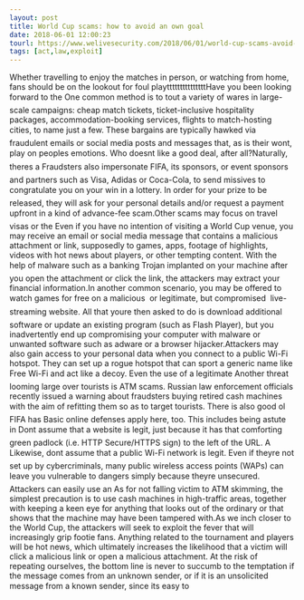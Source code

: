 ```yaml
---
layout: post
title: World Cup scams: how to avoid an own goal
date: 2018-06-01 12:00:23
tourl: https://www.welivesecurity.com/2018/06/01/world-cup-scams-avoid-goal/
tags: [act,law,exploit]
---
```

Whether travelling to enjoy the matches in person, or watching from home, fans should be on the lookout for foul playtttttttttttttttHave you been looking forward to the One common method is to tout a variety of wares in large-scale campaigns: cheap match tickets, ticket-inclusive hospitality packages, accommodation-booking services, flights to match-hosting cities, to name just a few. These bargains are typically hawked via fraudulent emails or social media posts and messages that, as is their wont, play on peoples emotions. Who doesnt like a good deal, after all?Naturally, theres a Fraudsters also impersonate FIFA, its sponsors, or event sponsors and partners such as Visa, Adidas or Coca-Cola, to send missives to congratulate you on your win in a lottery. In order for your prize to be released, they will ask for your personal details and/or request a payment upfront in a kind of advance-fee scam.Other scams may focus on travel visas or the Even if you have no intention of visiting a World Cup venue, you may receive an email or social media message that contains a malicious attachment or link, supposedly to games, apps, footage of highlights, videos with hot news about players, or other tempting content. With the help of malware such as a banking Trojan implanted on your machine after you open the attachment or click the link, the attackers may extract your financial information.In another common scenario, you may be offered to watch games for free on a malicious  or legitimate, but compromised  live-streaming website. All that youre then asked to do is download additional software or update an existing program (such as Flash Player), but you inadvertently end up compromising your computer with malware or unwanted software such as adware or a browser hijacker.Attackers may also gain access to your personal data when you connect to a public Wi-Fi hotspot. They can set up a rogue hotspot that can sport a generic name like Free Wi-Fi and act like a decoy. Even the use of a legitimate Another threat looming large over tourists is ATM scams. Russian law enforcement officials recently issued a warning about fraudsters buying retired cash machines with the aim of refitting them so as to target tourists. There is also good ol FIFA has Basic online defenses apply here, too. This includes being astute in Dont assume that a website is legit, just because it has that comforting green padlock (i.e. HTTP Secure/HTTPS sign) to the left of the URL. A Likewise, dont assume that a public Wi-Fi network is legit. Even if theyre not set up by cybercriminals, many public wireless access points (WAPs) can leave you vulnerable to dangers simply because theyre unsecured. Attackers can easily use an As for not falling victim to ATM skimming, the simplest precaution is to use cash machines in high-traffic areas, together with keeping a keen eye for anything that looks out of the ordinary or that shows that the machine may have been tampered with.As we inch closer to the World Cup, the attackers will seek to exploit the fever that will increasingly grip footie fans. Anything related to the tournament and players will be hot news, which ultimately increases the likelihood that a victim will click a malicious link or open a malicious attachment. At the risk of repeating ourselves, the bottom line is never to succumb to the temptation if the message comes from an unknown sender, or if it is an unsolicited message from a known sender, since its easy to 